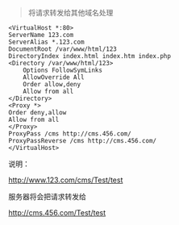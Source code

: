 

> 将请求转发给其他域名处理

```
<VirtualHost *:80>
ServerName 123.com
ServerAlias *.123.com
DocumentRoot /var/www/html/123
DirectoryIndex index.html index.htm index.php
<Directory /var/www/html/123>
    Options FollowSymLinks
    AllowOverride All
    Order allow,deny
    Allow from all
</Directory>
<Proxy *>
Order deny,allow
Allow from all
</Proxy>
ProxyPass /cms http://cms.456.com/
ProxyPassReverse /cms http://cms.456.com/
</VirtualHost>
```

说明：

http://www.123.com/cms/Test/test

服务器将会把请求转发给

http://cms.456.com/Test/test
